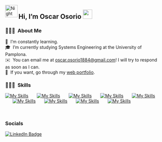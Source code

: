 <img alt="Night Coding" src="./assets/Hand%20Wave.gif" width='40' align="left"/><h2>Hi, I’m Oscar Osorio <img src = "https://raw.githubusercontent.com/MartinHeinz/MartinHeinz/master/wave.gif" width = 30px></h2>

### 👨🏻‍💻 &nbsp;About Me
🌱 &nbsp;I’m constantly learning.\
🎓 &nbsp;I’m currently studying Systems Engineering at the University of Pamplona.\
✉️ &nbsp;You can email me at oscar.osorio1884@gmail.com! I will try to respond as soon as I can.\
📄 &nbsp;If you want, go through my [web portfolio](https://oscarosorio-dev.vercel.app).
<br/>

### 👨🏻‍💻 &nbsp;Skills

[![My Skills](https://skillicons.dev/icons?i=html,css)](https://skillicons.dev) &nbsp;&nbsp;&nbsp;&nbsp;&nbsp; 
[![My Skills](https://skillicons.dev/icons?i=js,ts)](https://skillicons.dev) &nbsp;&nbsp;&nbsp;&nbsp;&nbsp; 
[![My Skills](https://skillicons.dev/icons?i=react)](https://skillicons.dev) &nbsp;&nbsp;&nbsp;&nbsp;&nbsp; 
[![My Skills](https://skillicons.dev/icons?i=tailwind,scss)](https://skillicons.dev) &nbsp;&nbsp;&nbsp;&nbsp;&nbsp; 
[![My Skills](https://skillicons.dev/icons?i=html,css)](https://skillicons.dev) &nbsp;&nbsp;&nbsp;&nbsp;&nbsp; 
[![My Skills](https://skillicons.dev/icons?i=html,css)](https://skillicons.dev) &nbsp;&nbsp;&nbsp;&nbsp;&nbsp; 
[![My Skills](https://skillicons.dev/icons?i=html,css)](https://skillicons.dev) &nbsp;&nbsp;&nbsp;&nbsp;&nbsp; 
[![My Skills](https://skillicons.dev/icons?i=html,css)](https://skillicons.dev) &nbsp;&nbsp;&nbsp;&nbsp;&nbsp; 
[![My Skills](https://skillicons.dev/icons?i=html,css)](https://skillicons.dev) &nbsp;&nbsp;&nbsp;&nbsp;&nbsp; 

<br/>


### Socials

<div id="badges">
  <a href="https://www.linkedin.com/in/stefan-topalovic-dev/">
    <img src="https://img.shields.io/badge/LinkedIn-blue?style=for-the-badge&logo=linkedin&logoColor=white" alt="LinkedIn Badge"/>
  </a>
</div>
